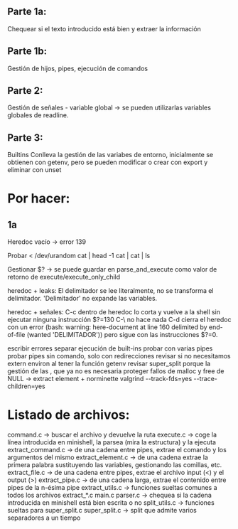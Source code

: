 ## Parte 1a:
Chequear si el texto introducido está bien y extraer la información

## Parte 1b:
Gestión de hijos, pipes, ejecución de comandos

## Parte 2:
Gestión de señales - variable global
-> se pueden utilizarlas variables globales de readline.


## Parte 3:
Builtins
Conlleva la gestión de las variabes de entorno, inicialmente se obtienen con getenv, pero se pueden modificar o crear con export y eliminar con unset


# Por hacer:
## 1a
Heredoc vacío -> error 139

Probar
< /dev/urandom cat | head -1
cat | cat | ls


Gestionar $? -> se puede guardar en parse_and_execute como valor de retorno de execute/execute_only_child

heredoc + leaks: El delimitador se lee literalmente, no se transforma el delimitador. 'Delimitador' no expande las variables. 

heredoc + señales:
C-c dentro de heredoc lo corta y vuelve a la shell sin ejecutar ninguna instrucción $?=130
C-\ no hace nada
C-d cierra el heredoc con un error (bash: warning: here-document at line 160 delimited by end-of-file (wanted 'DELIMITADOR')) pero sigue con las instrucciones $?=0.

escribir errores
separar ejecución de built-ins
probar con varias pipes
probar pipes sin comando, solo con redirecciones
revisar si no necesitamos extern environ al tener la función getenv
revisar super_split porque la gestión de las \, que ya no es necesaria
proteger fallos de malloc y free de NULL -> extract element + norminette
valgrind --track-fds=yes --trace-children=yes

# Listado de archivos:
command.c -> buscar el archivo y devuelve la ruta
execute.c -> coge la línea introducida en minishell, la parsea (mira la estructura) y la ejecuta
extract_command.c -> de una cadena entre pipes, extrae el comando y los argumentos del mismo
extract_element.c -> de una cadena extrae la primera palabra sustituyendo las variables, gestionando las comillas, etc.
extract_file.c -> de una cadena entre pipes, extrae el archivo input (<) y el output (>)
extract_pipe.c -> de una cadena larga, extrae el contenido entre pipes de la n-ésima pipe
extract_utils.c -> funciones sueltas comunes a todos los archivos extract_*.c
main.c
parser.c -> chequea si la cadena introducida en minishell está bien escrita o no
split_utils.c -> funciones sueltas para super_split.c
super_split.c -> split que admite varios separadores a un tiempo
